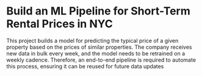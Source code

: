 # Build an ML Pipeline for Short-Term Rental Prices in NYC

This project builds a model for predicting the typical price of a given property based on the prices of similar properties. The company receives new data in bulk every week, and the model needs to be retrained on a weekly cadence. Therefore, an end-to-end pipeline is required to automate this process, ensuring it can be reused for future data updates

